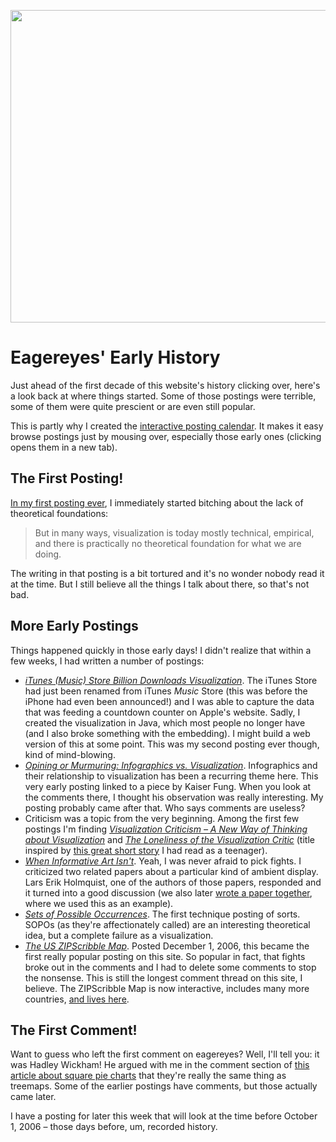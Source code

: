 <p align="center"><img src="https://media.eagereyes.org/wp-content/uploads/2016/09/history-teaser.jpg" width="720" height="500" /></p>

# Eagereyes' Early History

Just ahead of the first decade of this website's history clicking over, here's a look back at where things started. Some of those postings were terrible, some of them were quite prescient or are even still popular.

This is partly why I created the <a href="/blog-calendar">interactive posting calendar</a>. It makes it easy browse postings just by mousing over, especially those early ones (clicking opens them in a new tab).

## The First Posting!

<a href="/blog/2006/taking-visualization-to-the-next-level">In my first posting ever</a>, I immediately started bitching about the lack of theoretical foundations:

>	But in many ways, visualization is today mostly technical, empirical, and there is practically no theoretical foundation for what we are doing.

The writing in that posting is a bit tortured and it's no wonder nobody read it at the time. But I still believe all the things I talk about there, so that's not bad.

## More Early Postings

Things happened quickly in those early days! I didn't realize that within a few weeks, I had written a number of postings:

<ul>
    <li><a href="/applications/itunes-billion-song-downloads"><em>iTunes (Music) Store Billion Downloads Visualization</em></a>. The iTunes Store had just been renamed from iTunes <em>Music</em> Store (this was before the iPhone had even been announced!) and I was able to capture the data that was feeding a countdown counter on Apple's website. Sadly, I created the visualization in Java, which most people no longer have (and I also broke something with the embedding). I might build a web version of this at some point. This was my second posting ever though, kind of mind-blowing.</li>
    <li><em><a href="/blog/2006/opining-or-murmuring">Opining or Murmuring: Infographics vs. Visualization</a></em>. Infographics and their relationship to visualization has been a recurring theme here. This very early posting linked to a piece by Kaiser Fung. When you look at the comments there, I thought his observation was really interesting. My posting probably came after that. Who says comments are useless?</li>
    <li>Criticism was a topic from the very beginning. Among the first few postings I'm finding <em><a href="/criticism/visualization-criticism">Visualization Criticism – A New Way of Thinking about Visualization</a></em> and <em><a href="/blog/2006/loneliness-of-the-visualization-critic">The Loneliness of the Visualization Critic</a></em> (title inspired by <a href="https://en.wikipedia.org/wiki/The_Loneliness_of_the_Long-Distance_Runner">this great short story</a> I had read as a teenager).</li>
    <li><a href="/criticism/informative-art"><em>When Informative Art Isn't</em></a>. Yeah, I was never afraid to pick fights. I criticized two related papers about a particular kind of ambient display. Lars Erik Holmquist, one of the authors of those papers, responded and it turned into a good discussion (we also later <a href="/papers/vis-criticism">wrote a paper together</a>, where we used this as an example).</li>
    <li><a href="/techniques/sets-of-possible-occurrences"><em>Sets of Possible Occurrences</em></a>. The first technique posting of sorts. SOPOs (as they're affectionately called) are an interesting theoretical idea, but a complete failure as a visualization.</li>
    <li><a href="/zipscribble-maps/united-states"><em>The US ZIPScribble Map</em></a>. Posted December 1, 2006, this became the first really popular posting on this site. So popular in fact, that fights broke out in the comments and I had to delete some comments to stop the nonsense. This is still the longest comment thread on this site, I believe. The ZIPScribble Map is now interactive, includes many more countries, <a href="/zipscribble-map">and lives here</a>.</li>
</ul>

## The First Comment!

Want to guess who left the first comment on eagereyes? Well, I'll tell you: it was Hadley Wickham! He argued with me in the comment section of <a href="/techniques/square-pie-charts">this article about square pie charts</a> that they're really the same thing as treemaps. Some of the earlier postings have comments, but those actually came later.

I have a posting for later this week that will look at the time before October 1, 2006 – those days before, um, recorded history.
